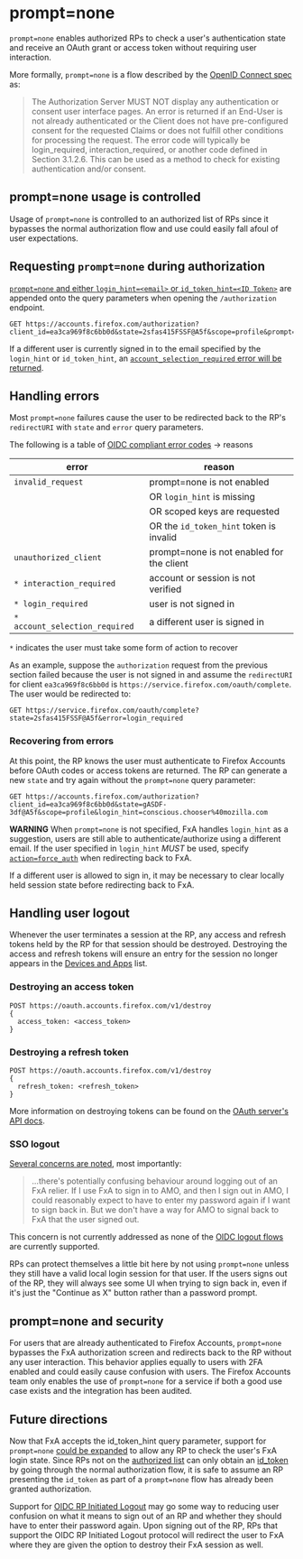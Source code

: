 # prompt=none

`prompt=none` enables authorized RPs to check a user's authentication state and receive an OAuth grant or access token without requiring user interaction.

More formally, `prompt=none` is a flow described by the [OpenID Connect spec][#oidc-spec] as:

> The Authorization Server MUST NOT display any authentication or consent user interface pages. An error is returned if an End-User is not already authenticated or the Client does not have pre-configured consent for the requested Claims or does not fulfill other conditions for processing the request. The error code will typically be login_required, interaction_required, or another code defined in Section 3.1.2.6. This can be used as a method to check for existing authentication and/or consent.

## prompt=none usage is controlled

Usage of `prompt=none` is controlled to an authorized list of RPs since
it bypasses the normal authorization flow and use could easily fall afoul of user expectations.

## Requesting `prompt=none` during authorization

[`prompt=none` and either `login_hint=<email>` or `id_token_hint=<ID Token>`][#authorization-api-doc] are appended onto the query parameters when opening the `/authorization` endpoint.

```
GET https://accounts.firefox.com/authorization?client_id=ea3ca969f8c6bb0d&state=2sfas415FSSF@A5f&scope=profile&prompt=none&login_hint=conscious.chooser%40mozilla.com
```

If a different user is currently signed in to the email specified by the `login_hint` or `id_token_hint`, an [`account_selection_required` error will be returned](#handling-errors).

## Handling errors

Most `prompt=none` failures cause the user to be redirected back to the RP's `redirectURI` with `state` and `error` query parameters.

The following is a table of [OIDC compliant error codes][#oidc-error-codes] &rarr; reasons

| error                          | reason                                    |
| ------------------------------ | ----------------------------------------- |
| `invalid_request`              | prompt=none is not enabled                |
| &nbsp;                         | OR `login_hint` is missing                |
| &nbsp;                         | OR scoped keys are requested              |
| &nbsp;                         | OR the `id_token_hint` token is invalid   |
| `unauthorized_client`          | prompt=none is not enabled for the client |
| `* interaction_required`       | account or session is not verified        |
| `* login_required`             | user is not signed in                     |
| `* account_selection_required` | a different user is signed in             |

`*` indicates the user must take some form of action to recover

As an example, suppose the `authorization` request from the previous section failed because the user is not signed in and assume the `redirectURI` for client `ea3ca969f8c6bb0d` is `https://service.firefox.com/oauth/complete`. The user would
be redirected to:

```
GET https://service.firefox.com/oauth/complete?state=2sfas415FSSF@A5f&error=login_required
```

### Recovering from errors

At this point, the RP knows the user must authenticate to Firefox Accounts before OAuth codes or access tokens are returned. The RP can generate a new `state` and try again without the `prompt=none` query parameter:

```
GET https://accounts.firefox.com/authorization?client_id=ea3ca969f8c6bb0d&state=gASDF-3df@A5f&scope=profile&login_hint=conscious.chooser%40mozilla.com
```

**WARNING** When `prompt=none` is not specified, FxA handles `login_hint` as a suggestion, users are still able to authenticate/authorize using a different email. If the user specified in `login_hint` _MUST_ be used, specify [`action=force_auth`][#authorization-api-doc] when redirecting back to FxA.

If a different user is allowed to sign in, it may be necessary to clear locally held session state before redirecting back to FxA.

## Handling user logout

Whenever the user terminates a session at the RP, any access and refresh tokens held by the RP for that session should be destroyed. Destroying the access and refresh tokens will ensure an entry for the session no longer appears in the [Devices and Apps][#fxa-devices-and-apps] list.

### Destroying an access token

```
POST https://oauth.accounts.firefox.com/v1/destroy
{
  access_token: <access_token>
}
```

### Destroying a refresh token

```
POST https://oauth.accounts.firefox.com/v1/destroy
{
  refresh_token: <refresh_token>
}
```

More information on destroying tokens can be found on the [OAuth server's API docs][#oauth-server-api-destroy].

### SSO logout

[Several concerns are noted][#sso-logout], most importantly:

> ...there's potentially confusing behaviour around logging out of an FxA relier. If I use FxA to sign in to AMO, and then I sign out in AMO, I could reasonably expect to have to enter my password again if I want to sign back in. But we don't have a way for AMO to signal back to FxA that the user signed out.

This concern is not currently addressed as none of the [OIDC logout flows][#oidc-logout-flows] are currently supported.

RPs can protect themselves a little bit here by not using `prompt=none` unless they still have a valid local login session for that user. If the users signs out of the RP, they will always see some UI when trying to sign back in, even if it's just the "Continue as X" button rather than a password prompt.

## prompt=none and security

For users that are already authenticated to Firefox Accounts, `prompt=none` bypasses the FxA authorization screen and redirects back to the RP without any user interaction. This behavior applies equally to users with 2FA enabled and could easily cause confusion with users. The Firefox Accounts team only enables the use of `prompt=none` for a service if both a good use case exists and the integration has been audited.

## Future directions

Now that FxA accepts the id_token_hint query parameter, support for `prompt=none` [could be expanded][#oidc-id-token-hint-discussion-issue] to allow any RP to check the user's FxA login state. Since RPs not on the [authorized list](#prompt=none-usage-is-controlled) can only obtain an [id_token][#oidc-id-token] by going through the normal authorization flow, it is safe to assume an RP presenting the `id_token` as part of a `prompt=none` flow has already been granted authorization.

Support for [OIDC RP Initiated Logout][#oidc-rp-initiated-logout-github-issue] may go some way to reducing user confusion on what it means to sign out of an RP and whether they should have to enter their password again. Upon signing out of the RP, RPs that support the OIDC RP Initiated Logout protocol will redirect the user to FxA where they are given the option to destroy their FxA session as well.

[#authorization-api-doc]: https://github.com/mozilla/fxa/blob/main/packages/fxa-auth-server/fxa-oauth-server/docs/api.md#get-v1authorization
[#fxa-devices-and-apps]: https://accounts.firefox.com/settings/clients
[#oauth-server-api-destroy]: https://github.com/mozilla/fxa/blob/main/packages/fxa-auth-server/fxa-oauth-server/docs/api.md#post-v1destroy
[#oidc-error-codes]: https://openid.net/specs/openid-connect-core-1_0.html#AuthError
[#oidc-id-token-hint-discussion-issue]: https://github.com/mozilla/fxa/issues/4963
[#oidc-id-token]: https://openid.net/specs/openid-connect-core-1_0.html#IDToken
[#oidc-logout-flows]: https://medium.com/@robert.broeckelmann/openid-connect-logout-eccc73df758f
[#oidc-rp-initiated-logout-github-issue]: https://github.com/mozilla/fxa/issues/1979
[#oidc-spec]: https://openid.net/specs/openid-connect-core-1_0.html
[#sso-logout]: https://github.com/mozilla/fxa-content-server/issues/5916#issuecomment-369777880
